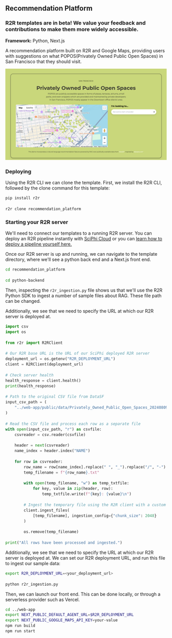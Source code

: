 ## Recommendation Platform

### R2R templates are in beta! We value your feedback and contributions to make them more widely accessible.

**Framework:** Python, Next.js

A recommendation platform built on R2R and Google Maps, providing users with suggestions on what POPOS(Privately Owned Public Open Spaces) in San Francisco that they should visit.

<!-- ### [Preview a live demo of this template:](https://recommendation-g4bq828nm-my-team-88dd52c0.vercel.app/) -->
<img src="recommendation_platform.png" alt="Recommendation Platform Image">
<!-- <a href="https://recommendation-g4bq828nm-my-team-88dd52c0.vercel.app/" target="_blank">
  <img src="recommendation_platform.png" alt="Recommendation Platform Image">
</a> -->

### Deploying
Using the R2R CLI we can clone the template. First, we install the R2R CLI, followed by the clone command for this template:
```bash
pip install r2r

r2r clone recommendation_platform
```

### Starting your R2R server
We'll need to connect our templates to a running R2R server. You can deploy an R2R pipeline instantly with [SciPhi Cloud](https://app.sciphi.ai/) or you can [learn how to deploy a pipeline yourself here.](https://r2r-docs.sciphi.ai/documentation/installation)

Once our R2R server is up and running, we can navigate to the template directory, where we'll see a python back end and a Next.js front end.

```bash
cd recommendation_platform

cd python-backend
```

Then, inspecting the `r2r_ingestion.py` file shows us that we'll use the R2R Python SDK to ingest a number of sample files about RAG. These file path can be changed.

Additionally, we see that we need to specify the URL at which our R2R server is deployed at.

```python
import csv
import os

from r2r import R2RClient

# Our R2R base URL is the URL of our SciPhi deployed R2R server
deployment_url = os.getenv("R2R_DEPLOYMENT_URL")
client = R2RClient(deployment_url)

# Check server health
health_response = client.health()
print(health_response)

# Path to the original CSV file from DataSF
input_csv_path = (
    "../web-app/public/data/Privately_Owned_Public_Open_Spaces_20240809.csv"
)

# Read the CSV file and process each row as a separate file
with open(input_csv_path, "r") as csvfile:
    csvreader = csv.reader(csvfile)

    header = next(csvreader)
    name_index = header.index("NAME")

    for row in csvreader:
        row_name = row[name_index].replace(" ", "_").replace("/", "-")
        temp_filename = f"{row_name}.txt"

        with open(temp_filename, "w") as temp_txtfile:
            for key, value in zip(header, row):
                temp_txtfile.write(f"{key}: {value}\n")

        # Ingest the temporary file using the R2R client with a custom chunk size
        client.ingest_files(
            [temp_filename], ingestion_config={"chunk_size": 2048}
        )

        os.remove(temp_filename)

print("All rows have been processed and ingested.")
```

Additionally, we see that we need to specify the URL at which our R2R server is deployed at.
We can set our R2R deployment URL, and run this file to ingest our sample data:
```bash
export R2R_DEPLOYMENT_URL=<your_deployment_url>

python r2r_ingestion.py
```

Then, we can launch our front end. This can be done locally, or through a serverless provider such as Vercel.

```bash
cd ../web-app
export NEXT_PUBLIC_DEFAULT_AGENT_URL=$R2R_DEPLOYMENT_URL
export NEXT_PUBLIC_GOOGLE_MAPS_API_KEY=your-value
npm run build
npm run start
```

